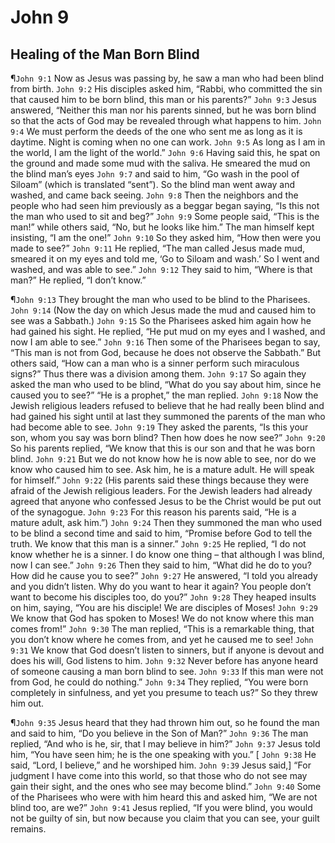 # John 9

## Healing of the Man Born Blind
¶`John 9:1` Now as Jesus was passing by, he saw a man who had been blind from birth.
`John 9:2` His disciples asked him, “Rabbi, who committed the sin that caused him to be born blind, this man or his parents?”
`John 9:3` Jesus answered, “Neither this man nor his parents sinned, but he was born blind so that the acts of God may be revealed through what happens to him.
`John 9:4` We must perform the deeds of the one who sent me as long as it is daytime. Night is coming when no one can work.
`John 9:5` As long as I am in the world, I am the light of the world.”
`John 9:6` Having said this, he spat on the ground and made some mud with the saliva. He smeared the mud on the blind man’s eyes
`John 9:7` and said to him, “Go wash in the pool of Siloam” (which is translated “sent”). So the blind man went away and washed, and came back seeing.
`John 9:8` Then the neighbors and the people who had seen him previously as a beggar began saying, “Is this not the man who used to sit and beg?”
`John 9:9` Some people said, “This is the man!” while others said, “No, but he looks like him.” The man himself kept insisting, “I am the one!”
`John 9:10` So they asked him, “How then were you made to see?”
`John 9:11` He replied, “The man called Jesus made mud, smeared it on my eyes and told me, ‘Go to Siloam and wash.’ So I went and washed, and was able to see.”
`John 9:12` They said to him, “Where is that man?” He replied, “I don’t know.”

¶`John 9:13` They brought the man who used to be blind to the Pharisees.
`John 9:14` (Now the day on which Jesus made the mud and caused him to see was a Sabbath.)
`John 9:15` So the Pharisees asked him again how he had gained his sight. He replied, “He put mud on my eyes and I washed, and now I am able to see.”
`John 9:16` Then some of the Pharisees began to say, “This man is not from God, because he does not observe the Sabbath.” But others said, “How can a man who is a sinner perform such miraculous signs?” Thus there was a division among them.
`John 9:17` So again they asked the man who used to be blind, “What do you say about him, since he caused you to see?” “He is a prophet,” the man replied.
`John 9:18` Now the Jewish religious leaders refused to believe that he had really been blind and had gained his sight until at last they summoned the parents of the man who had become able to see.
`John 9:19` They asked the parents, “Is this your son, whom you say was born blind? Then how does he now see?”
`John 9:20` So his parents replied, “We know that this is our son and that he was born blind.
`John 9:21` But we do not know how he is now able to see, nor do we know who caused him to see. Ask him, he is a mature adult. He will speak for himself.”
`John 9:22` (His parents said these things because they were afraid of the Jewish religious leaders. For the Jewish leaders had already agreed that anyone who confessed Jesus to be the Christ would be put out of the synagogue.
`John 9:23` For this reason his parents said, “He is a mature adult, ask him.”)
`John 9:24` Then they summoned the man who used to be blind a second time and said to him, “Promise before God to tell the truth. We know that this man is a sinner.”
`John 9:25` He replied, “I do not know whether he is a sinner. I do know one thing – that although I was blind, now I can see.”
`John 9:26` Then they said to him, “What did he do to you? How did he cause you to see?”
`John 9:27` He answered, “I told you already and you didn’t listen. Why do you want to hear it again? You people don’t want to become his disciples too, do you?”
`John 9:28` They heaped insults on him, saying, “You are his disciple! We are disciples of Moses!
`John 9:29` We know that God has spoken to Moses! We do not know where this man comes from!”
`John 9:30` The man replied, “This is a remarkable thing, that you don’t know where he comes from, and yet he caused me to see!
`John 9:31` We know that God doesn’t listen to sinners, but if anyone is devout and does his will, God listens to him.
`John 9:32` Never before has anyone heard of someone causing a man born blind to see.
`John 9:33` If this man were not from God, he could do nothing.”
`John 9:34` They replied, “You were born completely in sinfulness, and yet you presume to teach us?” So they threw him out.

¶`John 9:35` Jesus heard that they had thrown him out, so he found the man and said to him, “Do you believe in the Son of Man?”
`John 9:36` The man replied, “And who is he, sir, that I may believe in him?”
`John 9:37` Jesus told him, “You have seen him; he is the one speaking with you.” [
`John 9:38` He said, “Lord, I believe,” and he worshiped him.
`John 9:39` Jesus said,] “For judgment I have come into this world, so that those who do not see may gain their sight, and the ones who see may become blind.”
`John 9:40` Some of the Pharisees who were with him heard this and asked him, “We are not blind too, are we?”
`John 9:41` Jesus replied, “If you were blind, you would not be guilty of sin, but now because you claim that you can see, your guilt remains.
